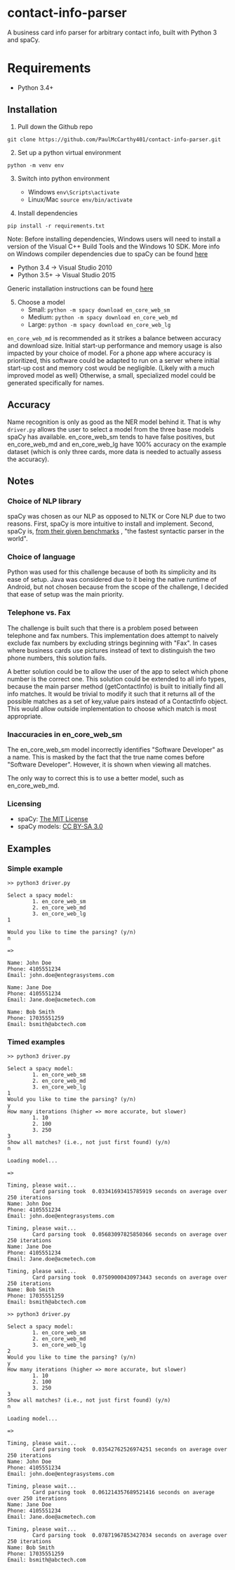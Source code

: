 # contact-info-parser
A business card info parser for arbitrary contact info, built with Python 3 and spaCy.

# Requirements
 - Python 3.4+

## Installation
1. Pull down the Github repo
```
git clone https://github.com/PaulMcCarthy401/contact-info-parser.git
```
2. Set up a python virtual environment
```
python -m venv env
```
3. Switch into python environment
   - Windows `env\Scripts\activate`
   - Linux/Mac `source env/bin/activate`

4. Install dependencies
```
pip install -r requirements.txt
```
Note: Before installing dependencies, Windows users will need to install
a version of the Visual C++ Build Tools and the Windows 10 SDK.
More info on Windows compiler dependencies due to spaCy
can be found [here](https://spacy.io/usage/#source-windows)

  - Python 3.4  -> Visual Studio 2010
  - Python 3.5+ -> Visual Studio 2015

Generic installation instructions can be found [here](https://spacy.io/usage/#pip)

5. Choose a model
   - Small:  `python -m spacy download en_core_web_sm`
   - Medium: `python -m spacy download en_core_web_md`
   - Large:  `python -m spacy download en_core_web_lg`

`en_core_web_md` is recommended as it strikes a balance between accuracy and
download size. Initial start-up performance and memory usage is also impacted
by your choice of model. For a phone app where accuracy is prioritized, this
software could be adapted to run on a server where initial start-up cost
and memory cost would be negligible. (Likely with a much improved model as well)
Otherwise, a small, specialized model could be generated specifically for names.

## Accuracy
Name recognition is only as good as the NER model behind it. That is why `driver.py`
allows the user to select a model from the three base models spaCy
has available. en_core_web_sm tends to have false positives,
but en_core_web_md and en_core_web_lg have 100% accuracy on the example dataset
(which is only three cards, more data is needed to actually assess the accuracy).

## Notes
### Choice of NLP library
spaCy was chosen as our NLP as opposed to NLTK or Core NLP due to two
reasons. First, spaCy is more intuitive to install and implement. Second,
spaCy is, [from their given benchmarks](https://spacy.io/usage/facts-figures#benchmarks)
, "the fastest syntactic parser in the world".

### Choice of language
Python was used for this challenge because of both its simplicity and its
ease of setup. Java was considered due to it being the native runtime of
Android, but not chosen because from the scope of the challenge,
I decided that ease of setup was the main priority.

### Telephone vs. Fax
The challenge is built such that there is a problem posed between telephone and
fax numbers. This implementation does attempt to naively exclude fax numbers
by excluding strings beginning with "Fax". In cases where business cards use
pictures instead of text to distinguish the two phone numbers, this solution fails.

A better solution could be to allow the user of the app to select which phone number
is the correct one. This solution could be extended to all info types, because
the main parser method (getContactInfo) is built to initially find all info matches.
It would be trivial to modify it such that it returns all of the possible matches
as a set of key,value pairs instead of a ContactInfo object. This would allow
outside implementation to choose which match is most appropriate.

### Inaccuracies in en_core_web_sm
The en_core_web_sm model incorrectly identifies "Software Developer"
as a name. This is masked by the fact that the true name comes before
"Software Developer". However, it is shown when viewing all matches.

The only way to correct this is to use a better model, such as en_core_web_md.

### Licensing
  - spaCy: [The MIT License](https://github.com/explosion/spaCy/blob/master/LICENSE)
  - spaCy models: [CC BY-SA 3.0](https://spacy.io/models/en#en_core_web_sm)

## Examples
### Simple example
```
>> python3 driver.py

Select a spacy model:
        1. en_core_web_sm
        2. en_core_web_md
        3. en_core_web_lg
1

Would you like to time the parsing? (y/n)
n

=>

Name: John Doe
Phone: 4105551234
Email: john.doe@entegrasystems.com

Name: Jane Doe
Phone: 4105551234
Email: Jane.doe@acmetech.com

Name: Bob Smith
Phone: 17035551259
Email: bsmith@abctech.com
```

### Timed examples
```
>> python3 driver.py

Select a spacy model:
        1. en_core_web_sm
        2. en_core_web_md
        3. en_core_web_lg
1
Would you like to time the parsing? (y/n)
y
How many iterations (higher => more accurate, but slower)
        1. 10
        2. 100
        3. 250
3
Show all matches? (i.e., not just first found) (y/n)
n

Loading model...

=>

Timing, please wait...
        Card parsing took  0.03341693415785919 seconds on average over 250 iterations
Name: John Doe
Phone: 4105551234
Email: john.doe@entegrasystems.com

Timing, please wait...
        Card parsing took  0.05683097825850366 seconds on average over 250 iterations
Name: Jane Doe
Phone: 4105551234
Email: Jane.doe@acmetech.com

Timing, please wait...
        Card parsing took  0.07509000430973443 seconds on average over 250 iterations
Name: Bob Smith
Phone: 17035551259
Email: bsmith@abctech.com
```

```
>> python3 driver.py

Select a spacy model:
        1. en_core_web_sm
        2. en_core_web_md
        3. en_core_web_lg
2
Would you like to time the parsing? (y/n)
y
How many iterations (higher => more accurate, but slower)
        1. 10
        2. 100
        3. 250
3
Show all matches? (i.e., not just first found) (y/n)
n

Loading model...

=>

Timing, please wait...
        Card parsing took  0.03542762526974251 seconds on average over 250 iterations
Name: John Doe
Phone: 4105551234
Email: john.doe@entegrasystems.com

Timing, please wait...
        Card parsing took  0.061214357689521416 seconds on average over 250 iterations
Name: Jane Doe
Phone: 4105551234
Email: Jane.doe@acmetech.com

Timing, please wait...
        Card parsing took  0.07871967853427034 seconds on average over 250 iterations
Name: Bob Smith
Phone: 17035551259
Email: bsmith@abctech.com
```